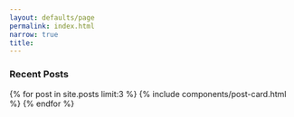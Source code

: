 ```yaml
---
layout: defaults/page
permalink: index.html
narrow: true
title:
---
```


### Recent Posts

{% for post in site.posts limit:3 %}
{% include components/post-card.html %}
{% endfor %}
